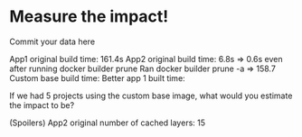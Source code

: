 # Measure the impact!

Commit your data here

App1 original build time: 161.4s
App2 original build time: 6.8s => 0.6s even after running docker builder prune
Ran docker builder prune -a => 158.7
Custom base build time:
Better app 1 built time:

If we had 5 projects using the custom base image, what would you estimate the impact to be?

(Spoilers)
App2 original number of cached layers: 15